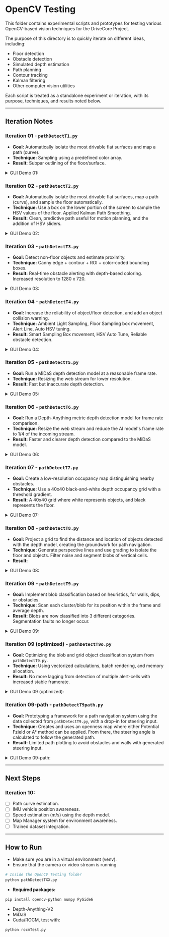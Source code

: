 # OpenCV Testing

This folder contains experimental scripts and prototypes for testing various OpenCV-based vision techniques for the DriveCore Project.

The purpose of this directory is to quickly iterate on different ideas, including:
- Floor detection
- Obstacle detection
- Simulated depth estimation
- Path planning
- Contour tracking
- Kalman filtering
- Other computer vision utilities

Each script is treated as a standalone experiment or iteration, with its purpose, techniques, and results noted below.

---

## Iteration Notes

### Iteration 01 - `pathDetectT1.py`
- **Goal:** Automatically isolate the most drivable flat surfaces and map a path (curve).
- **Technique:** Sampling using a predefined color array.
- **Result:** Subpar outlining of the floor/surface.
<details>

<summary>GUI Demo 01:</summary>

![Iteration 01 GUI](T1_GUI.png)

</details>

### Iteration 02 - `pathDetectT2.py`
- **Goal:** Automatically isolate the most drivable flat surfaces, map a path (curve), and sample the floor automatically. 
- **Technique:** Use a box on the lower portion of the screen to sample the HSV values of the floor. Applied Kalman Path Smoothing.
- **Result:** Clean, predictive path useful for motion planning, and the addition of HSV sliders.
<details>

<summary>GUI Demo 02:</summary>

![Iteration 02 GUI](T2_GUI.png)

</details>

### Iteration 03 - `pathDetectT3.py`
- **Goal:** Detect non-floor objects and estimate proximity.
- **Technique:** Canny edge + contour + ROI + color-coded bounding boxes.
- **Result:** Real-time obstacle alerting with depth-based coloring. Increased resolution to 1280 x 720.
<details>

<summary>GUI Demo 03:</summary>

![Iteration 03 GUI](T3_GUI.png)

</details>

### Iteration 04 - `pathDetectT4.py`
- **Goal:** Increase the reliability of object/floor detection, and add an object collision warning.
- **Technique:** Ambient Light Sampling, Floor Sampling box movement, Alert Line, Auto HSV tuning.
- **Result:** Smart Sampling Box movement, HSV Auto Tune, Reliable obstacle detection.
<details>

<summary>GUI Demo 04:</summary>

![Iteration 04 GUI](T4_GUI.png)

</details>

### Iteration 05 - `pathDetectT5.py`
- **Goal:** Run a MiDaS depth detection model at a reasonable frame rate.
- **Technique:** Resizing the web stream for lower resolution.
- **Result:** Fast but inaccurate depth detection.
<details>

<summary>GUI Demo 05:</summary>

![Iteration 05 GUI](T5_GUI.gif)

</details>

### Iteration 06 - `pathDetectT6.py`
- **Goal:** Run a Depth-Anything metric depth detection model for frame rate comparison. 
- **Technique:** Resize the web stream and reduce the AI model's frame rate to 1/4 of the incoming stream.
- **Result:** Faster and clearer depth detection compared to the MiDaS model.
<details>

<summary>GUI Demo 06:</summary>

![Iteration 06 GUI](T6_GUI.gif)

</details>

### Iteration 07 - `pathDetectT7.py`
- **Goal:** Create a low-resolution occupancy map distinguishing nearby obstacles.
- **Technique:** Use a 40x40 black-and-white depth occupancy grid with a threshold gradient.
- **Result:** A 40x40 grid where white represents objects, and black represents the floor. 
<details>

<summary>GUI Demo 07:</summary>

![Iteration 07 GUI](T7_GUI.gif)

</details>

### Iteration 08 - `pathDetectT8.py`
- **Goal:** Project a grid to find the distance and location of objects detected with the depth model, creating the groundwork for path navigation. 
- **Technique:** Generate perspective lines and use grading to isolate the floor and objects. Filter noise and segment blobs of vertical cells. 
- **Result:** 
<details>

<summary>GUI Demo 08:</summary>

![Iteration 08 GUI](T8_GUI.gif)

</details>

### Iteration 09 - `pathDetectT9.py`
- **Goal:** Implement blob classification based on heuristics, for walls, dips, or obstacles. 
- **Technique:** Scan each cluster/blob for its position within the frame and average depth. 
- **Result:** Blobs are now classified into 3 different categories. Segmentation faults no longer occur.
<details>

<summary>GUI Demo 09:</summary>

![Iteration 09 GUI](T9_GUI.gif)

</details>

### Iteration 09 (optimized) - `pathDetectT9o.py`
- **Goal:** Optimizing the blob and grid object classification system from `pathDetectT9.py`.
- **Technique:** Using vectorized calculations, batch rendering, and memory allocation. 
- **Result:** No more lagging from detection of multiple alert-cells with increased stable framerate. 
<details>

<summary>GUI Demo 09 (optimized):</summary>

![Iteration 09o GUI](T9o_GUI.gif)

</details>

### Iteration 09-path - `pathDetectT9path.py`
- **Goal:** Prototyping a framework for a path navigation system using the data collected from `pathDetectT9.py`, with a drop-in for steering input. 
- **Technique:** Creates and uses an openness map where either Potential Fzield or A* method can be applied. From there, the steering angle is calculated to follow the generated path. 
- **Result:** Limited path plotting to avoid obstacles and walls with generated steering input.
<details>
<summary>GUI Demo 09-path:</summary>

![Iteration 09path GUI](T9-path_GUI.gif)

</details>

---

## Next Steps

### Iteration 10:
- [ ] Path curve estimation.
- [ ] IMU vehicle position awareness.
- [ ] Speed estimation (m/s) using the depth model.
- [ ] Map Manager system for environment awareness.
- [ ] Trained dataset integration.
---

## How to Run

- Make sure you are in a virtual environment (venv).
- Ensure that the camera or video stream is running.

```bash
# Inside the OpenCV Testing folder
python pathDetectTXX.py
```

- **Required packages:**
```bash
pip install opencv-python numpy PySide6
```
- Depth-Anything-V2
- MiDaS
- Cuda/ROCM, test with:
```bash
python rocmTest.py
```